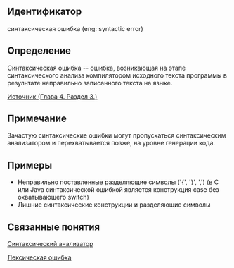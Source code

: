 ## Идентификатор
синтаксическая ошибка (eng: syntactic error)


## Определение
Синтаксическая ошибка -- ошибка, возникающая на этапе синтаксического анализа компилятором исходного текста программы
в результате неправильно записанного текста на языке.

[Источник.(Глава 4. Раздел 3.)](../bibliography/Aho-Compilers-book.md)


## Примечание
Зачастую синтаксические ошибки могут пропускаться синтаксическим анализатором и перехватывается позже, на уровне
генерации кода.


## Примеры
- Неправильно поставленные разделяющие символы ('{', '}', ',') (в С или Java синтаксической ошибкой является
конструкция case без охватывающего switch)
- Лишние синтаксические конструкции и разделяющие символы


## Связанные понятия
[Синтаксический анализатор](syntactic_analyzer.md)

[Лексическая ошибка](syntactic_error.md)
